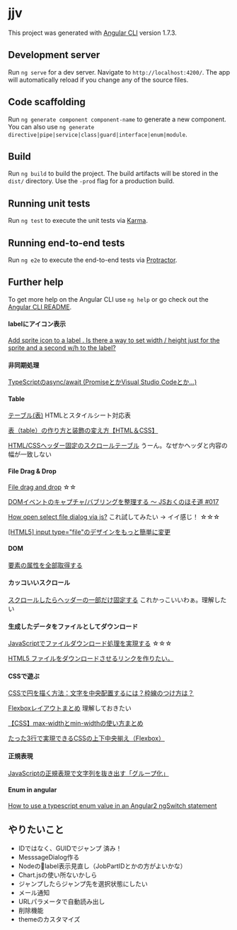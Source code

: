 # jjv

This project was generated with [Angular CLI](https://github.com/angular/angular-cli) version 1.7.3.

## Development server

Run `ng serve` for a dev server. Navigate to `http://localhost:4200/`. The app will automatically reload if you change any of the source files.

## Code scaffolding

Run `ng generate component component-name` to generate a new component. You can also use `ng generate directive|pipe|service|class|guard|interface|enum|module`.

## Build

Run `ng build` to build the project. The build artifacts will be stored in the `dist/` directory. Use the `-prod` flag for a production build.

## Running unit tests

Run `ng test` to execute the unit tests via [Karma](https://karma-runner.github.io).

## Running end-to-end tests

Run `ng e2e` to execute the end-to-end tests via [Protractor](http://www.protractortest.org/).

## Further help

To get more help on the Angular CLI use `ng help` or go check out the [Angular CLI README](https://github.com/angular/angular-cli/blob/master/README.md).


#### labelにアイコン表示
[Add sprite icon to a label . Is there a way to set width / height just for the sprite and a second w/h to the label?](https://stackoverflow.com/questions/9497060/add-sprite-icon-to-a-label-is-there-a-way-to-set-width-height-just-for-the-s)

#### 非同期処理
[TypeScriptのasync/await (PromiseとかVisual Studio Codeとか…)](https://qiita.com/takao_mofumofu/items/f7063445c2020d6c8af0)

#### Table
[テーブル(表)](http://www5f.biglobe.ne.jp/~keiko/html/ref/ref_table.htm)  HTMLとスタイルシート対応表

[表（table）の作り方と装飾の変え方【HTML＆CSS】](https://saruwakakun.com/html-css/basic/table)

[HTML/CSSヘッダー固定のスクロールテーブル](http://kagan.hatenablog.com/entry/2014/08/08/071726) うーん。なぜかヘッダと内容の幅が一致しない

#### File Drag & Drop
[File drag and drop](https://developer.mozilla.org/en-US/docs/Web/API/HTML_Drag_and_Drop_API/File_drag_and_drop) ☆☆

[DOMイベントのキャプチャ/バブリングを整理する 〜 JSおくのほそ道 #017](https://qiita.com/hosomichi/items/49500fea5fdf43f59c58)

[How open select file dialog via js?](https://stackoverflow.com/questions/16215771/how-open-select-file-dialog-via-js) これ試してみたい → イイ感じ！ ☆☆☆

[[HTML5] input type="file"のデザインをもっと簡単に変更](https://qiita.com/yasumodev/items/c9f8e8f588ded6b179c9)


#### DOM
[要素の属性を全部取得する](http://hokaccha.hatenablog.com/entry/20130819/1376895914)

#### カッコいいスクロール
[スクロールしたらヘッダーの一部だけ固定する](http://chibinowa.net/note/js/fixedheader.html) これかっこいいわぁ。理解したい

#### 生成したデータをファイルとしてダウンロード
[JavaScriptでファイルダウンロード処理を実現する](https://qiita.com/wadahiro/items/eb50ac6bbe2e18cf8813) ☆☆☆

[HTML5 ファイルをダウンロードさせるリンクを作りたい。](http://chaika.hatenablog.com/entry/2016/03/25/073203)

#### CSSで遊ぶ
[CSSで円を描く方法：文字を中央配置するには？枠線のつけ方は？](https://saruwakakun.com/html-css/basic/circle)

[Flexboxレイアウトまとめ](https://qiita.com/takanorip/items/a51989312160530d89a1) 理解しておきたい

[【CSS】max-widthとmin-widthの使い方まとめ](https://saruwakakun.com/html-css/basic/max-min-width)

[たった3行で実現できるCSSの上下中央揃え（Flexbox）](https://qiita.com/tonkotsuboy_com/items/a5aaa4a69fecfaf546a3)

#### 正規表現
[JavaScriptの正規表現で文字列を抜き出す「グループ化」](http://www.koikikukan.com/archives/2013/04/02-003300.php)


#### Enum in angular
[How to use a typescript enum value in an Angular2 ngSwitch statement](https://stackoverflow.com/questions/35835984/how-to-use-a-typescript-enum-value-in-an-angular2-ngswitch-statement)


## やりたいこと
* IDではなく、GUIDでジャンプ 済み！
* MesssageDialog作る
* Nodeのlabel表示見直し（JobPartIDとかの方がよいかな）
* Chart.jsの使い所ないかしら
* ジャンプしたらジャンプ先を選択状態にしたい
* メール通知
* URLパラメータで自動読み出し
* 削除機能
* themeのカスタマイズ
